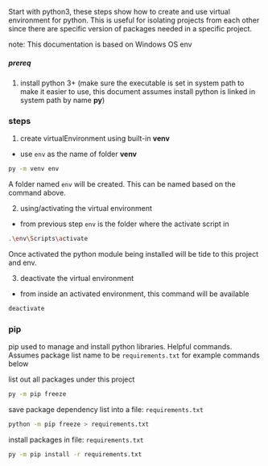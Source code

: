 Start with python3, these steps show how to create and use virtual environment for python.
This is useful for isolating projects from each other since there are specific version of packages needed in a specific project.

note: This documentation is based on Windows OS env

##### prereq
1. install python 3+ 
(make sure the executable is set in system path to make it easier to use, this document assumes install python is linked in system path by name **py**)

### steps

1. create virtualEnvironment using built-in **venv**
- use `env` as the name of folder **venv**

```bash
py -m venv env
```
A folder named `env` will be created. This can be named based on the command above.


2. using/activating the virtual environment
- from previous step `env` is the folder where the activate script in
```bash
.\env\Scripts\activate
```
Once activated the python module being installed will be tide to this project and env. 

3. deactivate the virtual environment
- from inside an activated environment, this command will be available
```bash
deactivate
````

### pip
pip used to manage and install python libraries. Helpful commands. Assumes package list name to be `requirements.txt` for example commands below

list out all packages under this project
```bash
py -m pip freeze
```

save package dependency list into a file: `requirements.txt`
```bash
python -m pip freeze > requirements.txt
```

install packages in file: `requirements.txt`
```bash
py -m pip install -r requirements.txt
```